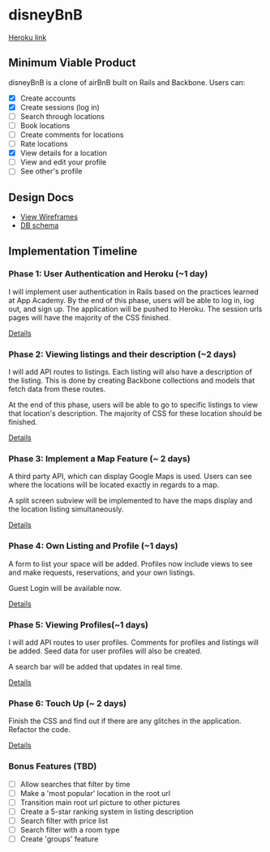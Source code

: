 # disneyBnB

[Heroku link][heroku]

[heroku]: https://disneybnb.herokuapp.com/

## Minimum Viable Product
disneyBnB is a clone of airBnB built on Rails and Backbone. Users can:

<!-- This is a Markdown checklist. Use it to keep track of your progress! -->

- [x] Create accounts
- [x] Create sessions (log in)
- [ ] Search through locations
- [ ] Book locations
- [ ] Create comments for locations
- [ ] Rate locations
- [x] View details for a location
- [ ] View and edit your profile
- [ ] See other's profile

## Design Docs
* [View Wireframes][views]
* [DB schema][schema]

[views]: ./docs/views.md
[schema]: ./docs/schema.md

## Implementation Timeline

### Phase 1: User Authentication and Heroku (~1 day)
I will implement user authentication in Rails based on the practices learned at
App Academy. By the end of this phase, users will be able to log in, log out,
and sign up. The application will be pushed to Heroku. The session urls pages
will have the majority of the CSS finished.

[Details][phase-one]

### Phase 2: Viewing listings and their description (~2 days)
I will add API routes to listings. Each listing will also have a description of the listing. This is done by creating Backbone collections and models that fetch data from these routes.

At the end of this phase, users will be able to go to specific listings to view
that location's description. The majority of CSS for these location should be
finished.

[Details][phase-two]

### Phase 3: Implement a Map Feature (~ 2 days)
A third party API, which can display Google Maps is used. Users can see where the locations will be located exactly in regards to a map.

A split screen subview will be implemented to have the maps display and the location listing simultaneously.

[Details][phase-five]

### Phase 4: Own Listing and Profile (~1 days)
A form to list your space will be added. Profiles now include views to see and make
requests, reservations, and your own listings.

Guest Login will be available now.

[Details][phase-four]

### Phase 5: Viewing Profiles(~1 days)
I will add API routes to user profiles. Comments for profiles and listings will
be added. Seed data for user profiles will also be created.

A search bar will be added that updates in real time.

[Details][phase-three]


### Phase 6: Touch Up (~ 2 days)
Finish the CSS and find out if there are any glitches in the application. Refactor the code.

[Details][phase-six]

### Bonus Features (TBD)
- [ ] Allow searches that filter by time  
- [ ] Make a 'most popular' location in the root url
- [ ] Transition main root url picture to other pictures
- [ ] Create a 5-star ranking system in listing description
- [ ] Search filter with price list
- [ ] Search filter with a room type
- [ ] Create 'groups' feature

[phase-one]: ./docs/phases/phase1.md
[phase-two]: ./docs/phases/phase2.md
[phase-three]: ./docs/phases/phase3.md
[phase-four]: ./docs/phases/phase4.md
[phase-five]: ./docs/phases/phase5.md
[phase-six]: ./docs/phases/phase6.md
